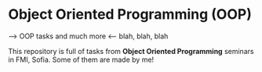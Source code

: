 # Object Oriented Programming (OOP)
--> OOP tasks and much more <-- blah, blah, blah

This repository is full of tasks from  **Object Oriented Programming** seminars in FMI, Sofia.
Some of them are made by me!
